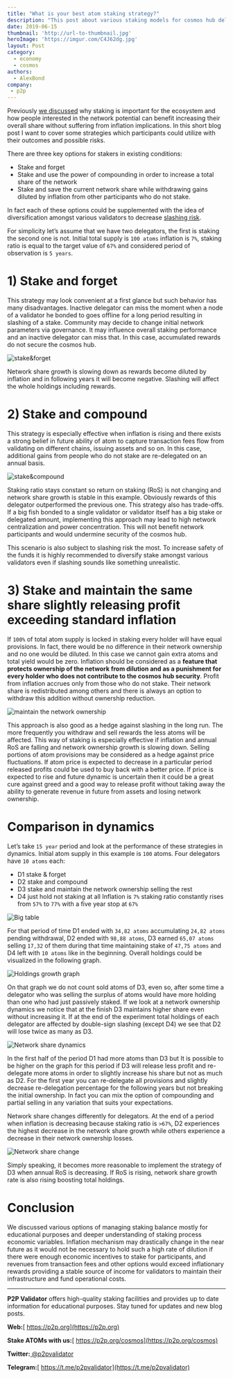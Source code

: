 ```yaml
---
title: "What is your best atom staking strategy?"
description: "This post about various staking models for cosmos hub delegators"
date: 2019-06-15
thumbnail: 'http://url-to-thumbnail.jpg'
heroImage: 'https://imgur.com/C4J62dg.jpg'
layout: Post
category:
  - economy
  - cosmos
authors:
  - AlexBond
company:
 - p2p
---
```


Previously [we discussed](https://economy.p2p.org/5-reasons-to-stake-your-atoms) why staking is important for the ecosystem and how people interested in the network potential can benefit increasing their overall share without suffering from inflation implications. In this short blog post I want to cover some strategies which participants could utilize with their outcomes and possible risks.

There are three key options for stakers in existing conditions:
* Stake and forget
* Stake and use the power of compounding in order to increase a total share of the network
* Stake and save the current network share while withdrawing gains diluted by inflation from other participants who do not stake.

In fact each of these options could be supplemented with the idea of diversification amongst various validators to decrease [slashing risk](https://economy.p2p.org/slashing-overview-in-cosmos-network).

For simplicity let’s assume that we have two delegators, the first is staking the second one is not. Initial total supply is `100 atoms` inflation is `7%`, staking ratio is equal to the target value of `67%` and considered period of observation is `5 years`. 

# 1) Stake and forget

This strategy may look convenient at a first glance but such behavior has many disadvantages. Inactive delegator can miss the moment when a node of a validator he bonded to goes offline for a long period resulting in slashing of a stake. Community may decide to change initial network parameters via governance. It may influence overall staking performance and an inactive delegator can miss that. In this case, accumulated rewards do not secure the cosmos hub.

![stake&forget](https://imgur.com/0uR6CYS.jpg)

Network share growth is slowing down as rewards become diluted by inflation and in following years it will become negative. Slashing will affect the whole holdings including rewards. 

# 2) Stake and compound

This strategy is especially effective when inflation is rising and there exists a strong belief in future ability of atom to capture transaction fees flow from validating on different chains, issuing assets and so on. In this case, additional gains from people who do not stake are re-delegated on an annual basis.

![stake&compound](https://imgur.com/cJxdAUG.jpg)

Staking ratio stays constant so return on staking (RoS) is not changing and network share growth is stable in this example. Obviously rewards of this delegator outperformed the previous one. This strategy also has trade-offs. If a big fish bonded to a single validator or validator itself has a big stake or delegated amount, implementing this approach may lead to high network centralization and power concentration. This will not benefit network participants and would undermine security of the cosmos hub. 

This scenario is also subject to slashing risk the most. To increase safety of the funds it is highly recommended to diversify stake amongst various validators even if slashing sounds like something unrealistic.

# 3) Stake and maintain the same share slightly releasing profit exceeding standard inflation

If `100%` of total atom supply is locked in staking every holder will have equal provisions. In fact, there would be no difference in their network ownership and no one would be diluted. In this case we cannot gain extra atoms and total yield would be zero. Inflation should be considered as a **feature that protects ownership of the network from dilution and as a punishment for every holder who does not contribute to the cosmos hub security**. Profit from inflation accrues only from those who do not stake. Their network share is redistributed among others and there is always an option to withdraw this addition without ownership reduction.

![maintain the network ownership](https://imgur.com/tz2eLNj.jpg)

This approach is also good as a hedge against slashing in the long run. The more frequently you withdraw and sell rewards the less atoms will be affected. This way of staking is especially effective if inflation and annual RoS are falling and network ownership growth is slowing down. Selling portions of atom provisions may be considered as a hedge against price fluctuations. If atom price is expected to decrease in a particular period released profits could be used to buy back with a better price. If price is expected to rise and future dynamic is uncertain then it could be a great cure against greed and a good way to release profit without taking away the ability to generate revenue in future from assets and losing network ownership.

# Comparison in dynamics

Let’s take `15 year` period and look at the performance of these strategies in dynamics. Initial atom supply in this example is `100` atoms. Four delegators have `10 atoms` each:
* D1 stake & forget
* D2 stake and compound
* D3 stake and maintain the network ownership selling the rest
* D4 just hold not staking at all
Inflation is `7%` staking ratio constantly rises from `57%` to `77%` with a five year stop at `67%`

![Big table](https://imgur.com/1ABULcA.jpg)

For that period of time D1 ended with `34,82 atoms` accumulating `24,82 atoms` pending withdrawal, D2 ended with `98,88 atoms`, D3 earned `65,07 atoms` selling `17,32` of them during that time maintaining stake of `47,75 atoms` and D4 left with `10 atoms` like in the beginning. Overall holdings could be visualized in the following graph.

![Holdings growth graph](https://imgur.com/L3Zd6kL.jpg)

On that graph we do not count sold atoms of D3, even so, after some time a delegator who was selling the surplus of atoms would have more holding than one who had just passively staked. If we look at a network ownership dynamics we notice that at the finish D3 maintains higher share even without increasing it. If at the end of the experiment total holdings of each delegator are affected by double-sign slashing (except D4) we see that D2 will lose twice as many as D3. 

![Network share dynamics](https://imgur.com/BGoQQ3g.jpg)

In the first half of the period D1 had more atoms than D3 but It is possible to be higher on the graph for this period if D3 will release less profit and re-delegate more atoms in order to slightly increase his share but not as much as D2. For the first year you can re-delegate all provisions and slightly decrease re-delegation percentage for the following years but not breaking the initial ownership. In fact you can mix the option of compounding and partial selling in any variation that suits your expectations.

Network share changes differently for delegators. At the end of a period when inflation is decreasing because staking ratio is `>67%`, D2 experiences the highest decrease in the network share growth while others experience a decrease in their network ownership losses. 

![Network share change](https://imgur.com/T1rcLZE.jpg)

Simply speaking, it becomes more reasonable to implement the strategy of D3 when annual RoS is decreasing. If RoS is rising, network share growth rate is also rising boosting total holdings.

# Conclusion

We discussed various options of managing staking balance mostly for educational purposes and deeper understanding of staking process economic variables. Inflation mechanism may drastically change in the near future as it would not be necessary to hold such a high rate of dilution if there were enough economic incentives to stake for participants, and revenues from transaction fees and other options would exceed inflationary rewards providing a stable source of income for validators to maintain their infrastructure and fund operational costs.

---

**P2P Validator** offers high-quality staking facilities and provides up to date information for educational purposes. Stay tuned for updates and new blog posts.

**Web:**[ https://p2p.org](https://p2p.org)

**Stake ATOMs with us:**[ https://p2p.org/cosmos](https://p2p.org/cosmos)

**Twitter:**[ @p2pvalidator](https://twitter.com/p2pvalidator)

**Telegram:**[ https://t.me/p2pvalidator](https://t.me/p2pvalidator)
